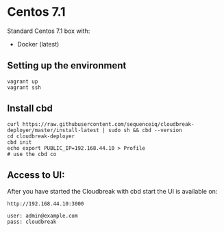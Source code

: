 Centos 7.1
==========

Standard Centos 7.1 box with:
* Docker (latest)

## Setting up the environment
```
vagrant up
vagrant ssh
```

## Install cbd
```
curl https://raw.githubusercontent.com/sequenceiq/cloudbreak-deployer/master/install-latest | sudo sh && cbd --version
cd cloudbreak-deployer
cbd init
echo export PUBLIC_IP=192.168.44.10 > Profile
# use the cbd co
```


## Access to UI:
After you have started the Cloudbreak with cbd start the UI is available on:
```
http://192.168.44.10:3000

user: admin@example.com
pass: cloudbreak
```
